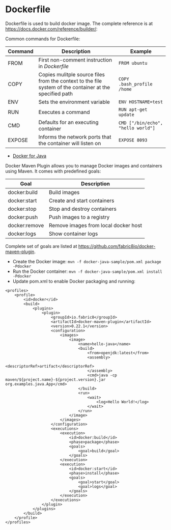 # Dockerfile
Dockerfile is used to build docker image. The complete reference is at https://docs.docker.com/reference/builder/:

Common commands for Dockerfile:

| Command | Description | Example  |
| ------- | ----------- |------------- |
| FROM    | First non-comment instruction in _Dockerfile_ | `FROM ubuntu`|
| COPY    | Copies mulitple source files from the context to the file system of the container at the specified path | `COPY .bash_profile /home`|
| ENV     | Sets the environment variable | `ENV HOSTNAME=test`|
| RUN     | Executes a command | `RUN apt-get update`|
| CMD     | Defaults for an executing container | `CMD ["/bin/echo", "hello world"]`|
| EXPOSE  | Informs the network ports that the container will listen on | `EXPOSE 8093`|

- [Docker for Java](https://github.com/docker/labs/tree/master/developer-tools/java/)

Docker Maven Plugin allows you to manage Docker images and containers using Maven. It comes with predefined goals:

| Goal |	Description |
| ---- | ----------- |
|docker:build|Build images||
|docker:start|Create and start containers|
|docker:stop|Stop and destroy containers|
|docker:push|Push images to a registry|
|docker:remove|Remove images from local docker host|
|docker:logs|Show container logs|

Complete set of goals are listed at https://github.com/fabric8io/docker-maven-plugin.

   - Create the Docker image:
    ```
     mvn -f docker-java-sample/pom.xml package -Pdocker
    ```
   - Run the Docker container:
    ```
    mvn -f docker-java-sample/pom.xml install -Pdocker
    ```
   - Update pom.xml to enable Docker packaging and running:
```
<profiles>
    <profile>
        <id>docker</id>
        <build>
            <plugins>
                <plugin>
                    <groupId>io.fabric8</groupId>
                    <artifactId>docker-maven-plugin</artifactId>
                    <version>0.22.1</version>
                    <configuration>
                        <images>
                            <image>
                                <name>hello-java</name>
                                <build>
                                    <from>openjdk:latest</from>
                                    <assembly>
                                        <descriptorRef>artifact</descriptorRef>
                                    </assembly>
                                    <cmd>java -cp maven/${project.name}-${project.version}.jar org.examples.java.App</cmd>
                                </build>
                                <run>
                                    <wait>
                                        <log>Hello World!</log>
                                    </wait>
                                </run>
                            </image>
                        </images>
                    </configuration>
                    <executions>
                        <execution>
                            <id>docker:build</id>
                            <phase>package</phase>
                            <goals>
                                <goal>build</goal>
                            </goals>
                        </execution>
                        <execution>
                            <id>docker:start</id>
                            <phase>install</phase>
                            <goals>
                                <goal>start</goal>
                                <goal>logs</goal>
                            </goals>
                        </execution>
                    </executions>
                </plugin>
            </plugins>
        </build>
    </profile>
</profiles>  
```
